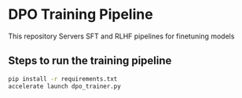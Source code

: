 # DPO Training Pipeline
This repository Servers SFT and RLHF pipelines for finetuning models 

## Steps to run the training pipeline
```bash
pip install -r requirements.txt
accelerate launch dpo_trainer.py
```
